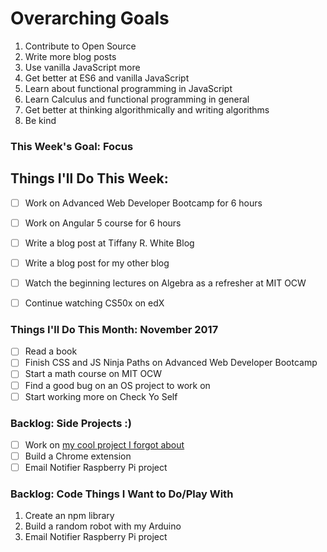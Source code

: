 # Overarching Goals
1. Contribute to Open Source
2. Write more blog posts
3. Use vanilla JavaScript more
4. Get better at ES6 and vanilla JavaScript
5. Learn about functional programming in JavaScript
6. Learn Calculus and functional programming in general
7. Get better at thinking algorithmically and writing algorithms
8. Be kind


### This Week's Goal: Focus

## Things I'll Do This Week:
- [ ] Work on Advanced Web Developer Bootcamp for 6 hours
- [ ] Work on Angular 5 course for 6 hours
- [ ] Write a blog post at Tiffany R. White Blog
- [ ] Write a blog post for my other blog
- [ ] Watch the beginning lectures on Algebra as a refresher at MIT OCW
- [ ] Continue watching CS50x on edX


### Things I'll Do This Month: November 2017
- [ ] Read a book
- [ ] Finish CSS and JS Ninja Paths on Advanced Web Developer Bootcamp
- [ ] Start a math course on MIT OCW
- [ ] Find a good bug on an OS project to work on
- [ ] Start working more on Check Yo Self

### Backlog: Side Projects :)
- [ ] Work on [my cool project I forgot about](https://codepen.io/twhite96/pen/4b7f4bee11d03343ed7ec934b7c575e4)
- [ ] Build a Chrome extension
- [ ] Email Notifier Raspberry Pi project

### Backlog: Code Things I Want to Do/Play With
1. Create an npm library
2. Build a random robot with my Arduino
3. Email Notifier Raspberry Pi project
